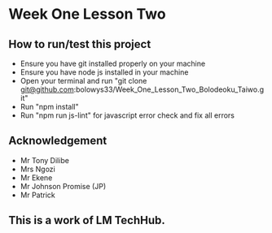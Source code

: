 # Week One Lesson Two
## How to run/test this project
- Ensure you have git installed properly on your machine
- Ensure you have node js installed in your machine
- Open your terminal and run "git clone git@github.com:bolowys33/Week_One_Lesson_Two_Bolodeoku_Taiwo.git"
- Run "npm install"
- Run "npm run js-lint" for javascript error check and fix all errors
## Acknowledgement
- Mr Tony Dilibe
- Mrs Ngozi
- Mr Ekene
- Mr Johnson Promise (JP)
- Mr Patrick
## This is a work of LM TechHub.